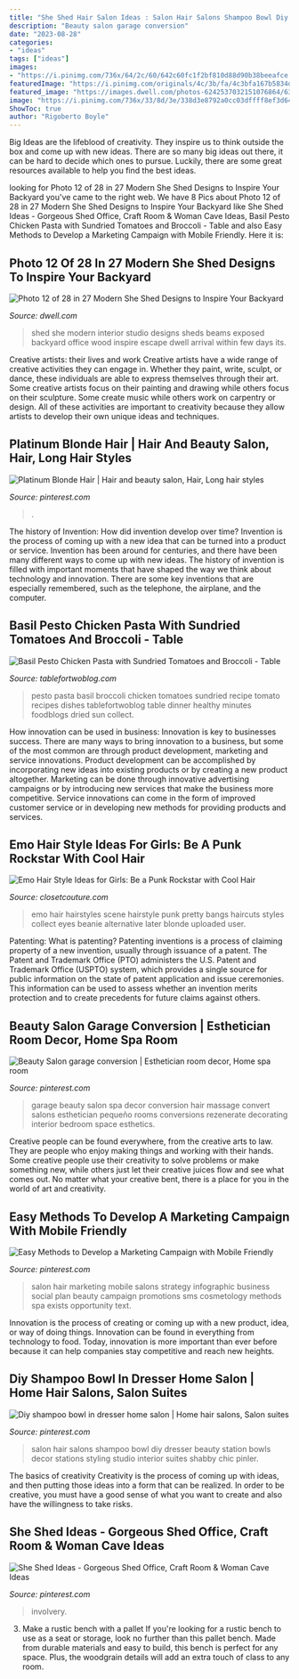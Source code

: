 ```yaml
---
title: "She Shed Hair Salon Ideas : Salon Hair Salons Shampoo Bowl Diy Dresser Beauty Station Bowls Decor Stations Styling Studio Interior Suites Shabby Chic Pinler"
description: "Beauty salon garage conversion"
date: "2023-08-28"
categories:
- "ideas"
tags: ["ideas"]
images:
- "https://i.pinimg.com/736x/64/2c/60/642c60fc1f2bf810d88d90b38beeafce.jpg"
featuredImage: "https://i.pinimg.com/originals/4c/3b/fa/4c3bfa167b5834d562d2b2ab91b942a5.jpg"
featured_image: "https://images.dwell.com/photos-6242537032151076864/6371358887717867520-large/the-interior-of-the-she-shed-by-modern-shed-features-wood-paneling-and-exposed-beams-the-prefabricated-shed-meant-that-it-was-ready-to-be-used-within-a-few-days-of-its-arrival-on-site.jpg"
image: "https://i.pinimg.com/736x/33/8d/3e/338d3e8792a0cc03dffff8ef3d64cd1f.jpg"
ShowToc: true
author: "Rigoberto Boyle"
---
```



Big Ideas are the lifeblood of creativity. They inspire us to think outside the box and come up with new ideas. There are so many big ideas out there, it can be hard to decide which ones to pursue. Luckily, there are some great resources available to help you find the best ideas.

	

		
looking for Photo 12 of 28 in 27 Modern She Shed Designs to Inspire Your Backyard you've came to the right web. We have 8 Pics about Photo 12 of 28 in 27 Modern She Shed Designs to Inspire Your Backyard like She Shed Ideas - Gorgeous Shed Office, Craft Room &amp; Woman Cave Ideas, Basil Pesto Chicken Pasta with Sundried Tomatoes and Broccoli - Table and also Easy Methods to Develop a Marketing Campaign with Mobile Friendly. Here it is:
		
    
## Photo 12 Of 28 In 27 Modern She Shed Designs To Inspire Your Backyard

<img loading=lazy src="https://images.dwell.com/photos-6242537032151076864/6371358887717867520-large/the-interior-of-the-she-shed-by-modern-shed-features-wood-paneling-and-exposed-beams-the-prefabricated-shed-meant-that-it-was-ready-to-be-used-within-a-few-days-of-its-arrival-on-site.jpg" onerror="this.onerror=null;this.src='https://tse4.mm.bing.net/th?id=OIP.ZGnJbVHJlTxHzms4PQuGPgHaE8&amp;pid=15.1';" alt="Photo 12 of 28 in 27 Modern She Shed Designs to Inspire Your Backyard">

_Source: dwell.com_

>shed she modern interior studio designs sheds beams exposed backyard office wood inspire escape dwell arrival within few days its. 

	

Creative artists: their lives and work
Creative artists have a wide range of creative activities they can engage in. Whether they paint, write, sculpt, or dance, these individuals are able to express themselves through their art. Some creative artists focus on their painting and drawing while others focus on their sculpture. Some create music while others work on carpentry or design. All of these activities are important to creativity because they allow artists to develop their own unique ideas and techniques.

    
## Platinum Blonde Hair | Hair And Beauty Salon, Hair, Long Hair Styles

<img loading=lazy src="https://i.pinimg.com/736x/64/2c/60/642c60fc1f2bf810d88d90b38beeafce.jpg" onerror="this.onerror=null;this.src='https://tse4.mm.bing.net/th?id=OIP.70-ASpskxcfCoYLl_cT-jgHaJ4&amp;pid=15.1';" alt="Platinum Blonde Hair | Hair and beauty salon, Hair, Long hair styles">

_Source: pinterest.com_

>. 

	

The history of Invention: How did invention develop over time?
Invention is the process of coming up with a new idea that can be turned into a product or service. Invention has been around for centuries, and there have been many different ways to come up with new ideas. The history of invention is filled with important moments that have shaped the way we think about technology and innovation. There are some key inventions that are especially remembered, such as the telephone, the airplane, and the computer.

    
## Basil Pesto Chicken Pasta With Sundried Tomatoes And Broccoli - Table

<img loading=lazy src="https://www.tablefortwoblog.com/wp-content/uploads/2014/09/basil-pesto-pasta-sundried-tomatoes-broccoli-tablefortwoblog-1.jpg" onerror="this.onerror=null;this.src='https://tse4.mm.bing.net/th?id=OIP.GXkaYz7Lc082P02lrKZRqwHaLH&amp;pid=15.1';" alt="Basil Pesto Chicken Pasta with Sundried Tomatoes and Broccoli - Table">

_Source: tablefortwoblog.com_

>pesto pasta basil broccoli chicken tomatoes sundried recipe tomato recipes dishes tablefortwoblog table dinner healthy minutes foodblogs dried sun collect. 

	

How innovation can be used in business:
Innovation is key to businesses success. There are many ways to bring innovation to a business, but some of the most common are through product development, marketing and service innovations. Product development can be accomplished by incorporating new ideas into existing products or by creating a new product altogether. Marketing can be done through innovative advertising campaigns or by introducing new services that make the business more competitive. Service innovations can come in the form of improved customer service or in developing new methods for providing products and services.

    
## Emo Hair Style Ideas For Girls: Be A Punk Rockstar With Cool Hair

<img loading=lazy src="https://www.closetcouture.com/wp-content/uploads/2018/11/94280818-emo-hair-.jpg" onerror="this.onerror=null;this.src='https://tse1.mm.bing.net/th?id=OIP.5FCjCmsYVSmNkw1_nb7e9AHaLd&amp;pid=15.1';" alt="Emo Hair Style Ideas for Girls: Be a Punk Rockstar with Cool Hair">

_Source: closetcouture.com_

>emo hair hairstyles scene hairstyle punk pretty bangs haircuts styles collect eyes beanie alternative later blonde uploaded user. 

	

Patenting: What is patenting?
Patenting inventions is a process of claiming property of a new invention, usually through issuance of a patent. The Patent and Trademark Office (PTO) administers the U.S. Patent and Trademark Office (USPTO) system, which provides a single source for public information on the state of patent application and issue ceremonies. This information can be used to assess whether an invention merits protection and to create precedents for future claims against others.

    
## Beauty Salon Garage Conversion | Esthetician Room Decor, Home Spa Room

<img loading=lazy src="https://i.pinimg.com/originals/4c/3b/fa/4c3bfa167b5834d562d2b2ab91b942a5.jpg" onerror="this.onerror=null;this.src='https://tse4.mm.bing.net/th?id=OIP.CpG4skr8kUhCYQGE7BeB6gHaNK&amp;pid=15.1';" alt="Beauty Salon garage conversion | Esthetician room decor, Home spa room">

_Source: pinterest.com_

>garage beauty salon spa decor conversion hair massage convert salons esthetician pequeño rooms conversions rezenerate decorating interior bedroom space esthetics. 

	

Creative people can be found everywhere, from the creative arts to law. They are people who enjoy making things and working with their hands. Some creative people use their creativity to solve problems or make something new, while others just let their creative juices flow and see what comes out. No matter what your creative bent, there is a place for you in the world of art and creativity.

    
## Easy Methods To Develop A Marketing Campaign With Mobile Friendly

<img loading=lazy src="https://i.pinimg.com/736x/46/06/37/4606372a435ba946d4bc861d20bb49bc--hair-salons-marketing.jpg" onerror="this.onerror=null;this.src='https://tse4.mm.bing.net/th?id=OIP.kZHsTdFM2Ny4I2EhYau_lwHaMf&amp;pid=15.1';" alt="Easy Methods to Develop a Marketing Campaign with Mobile Friendly">

_Source: pinterest.com_

>salon hair marketing mobile salons strategy infographic business social plan beauty campaign promotions sms cosmetology methods spa exists opportunity text. 

	

Innovation is the process of creating or coming up with a new product, idea, or way of doing things. Innovation can be found in everything from technology to food. Today, innovation is more important than ever before because it can help companies stay competitive and reach new heights.

    
## Diy Shampoo Bowl In Dresser Home Salon | Home Hair Salons, Salon Suites

<img loading=lazy src="https://i.pinimg.com/736x/22/e6/32/22e6321dfb16a4594c11f7120da58b47.jpg" onerror="this.onerror=null;this.src='https://tse1.mm.bing.net/th?id=OIP.tDt-9P5P8r6xdNMziM-AAQHaJ3&amp;pid=15.1';" alt="Diy shampoo bowl in dresser home salon | Home hair salons, Salon suites">

_Source: pinterest.com_

>salon hair salons shampoo bowl diy dresser beauty station bowls decor stations styling studio interior suites shabby chic pinler. 

	

The basics of creativity
Creativity is the process of coming up with ideas, and then putting those ideas into a form that can be realized. In order to be creative, you must have a good sense of what you want to create and also have the willingness to take risks.

    
## She Shed Ideas - Gorgeous Shed Office, Craft Room &amp; Woman Cave Ideas

<img loading=lazy src="https://i.pinimg.com/736x/33/8d/3e/338d3e8792a0cc03dffff8ef3d64cd1f.jpg" onerror="this.onerror=null;this.src='https://tse4.mm.bing.net/th?id=OIP.7mdTwPJ1rzmLdjjqYpIJvQHaLH&amp;pid=15.1';" alt="She Shed Ideas - Gorgeous Shed Office, Craft Room &amp; Woman Cave Ideas">

_Source: pinterest.com_

>involvery. 

	

3. Make a rustic bench with a pallet
If you're looking for a rustic bench to use as a seat or storage, look no further than this pallet bench. Made from durable materials and easy to build, this bench is perfect for any space. Plus, the woodgrain details will add an extra touch of class to any room.

